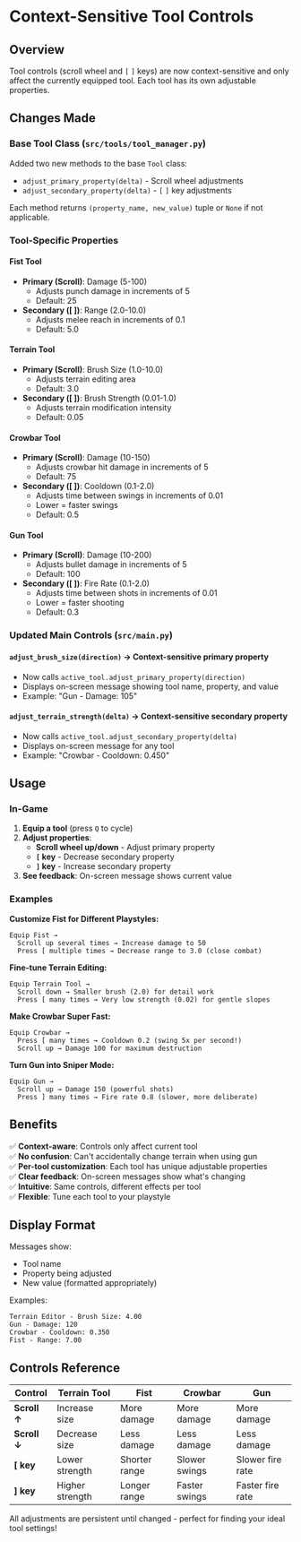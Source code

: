 # Context-Sensitive Tool Controls

## Overview
Tool controls (scroll wheel and `[` `]` keys) are now context-sensitive and only affect the currently equipped tool. Each tool has its own adjustable properties.

## Changes Made

### Base Tool Class (`src/tools/tool_manager.py`)
Added two new methods to the base `Tool` class:
- `adjust_primary_property(delta)` - Scroll wheel adjustments
- `adjust_secondary_property(delta)` - `[` `]` key adjustments

Each method returns `(property_name, new_value)` tuple or `None` if not applicable.

### Tool-Specific Properties

#### **Fist Tool**
- **Primary (Scroll)**: Damage (5-100)
  - Adjusts punch damage in increments of 5
  - Default: 25
- **Secondary ([ ])**: Range (2.0-10.0)
  - Adjusts melee reach in increments of 0.1
  - Default: 5.0

#### **Terrain Tool**
- **Primary (Scroll)**: Brush Size (1.0-10.0)
  - Adjusts terrain editing area
  - Default: 3.0
- **Secondary ([ ])**: Brush Strength (0.01-1.0)
  - Adjusts terrain modification intensity
  - Default: 0.05

#### **Crowbar Tool**
- **Primary (Scroll)**: Damage (10-150)
  - Adjusts crowbar hit damage in increments of 5
  - Default: 75
- **Secondary ([ ])**: Cooldown (0.1-2.0)
  - Adjusts time between swings in increments of 0.01
  - Lower = faster swings
  - Default: 0.5

#### **Gun Tool**
- **Primary (Scroll)**: Damage (10-200)
  - Adjusts bullet damage in increments of 5
  - Default: 100
- **Secondary ([ ])**: Fire Rate (0.1-2.0)
  - Adjusts time between shots in increments of 0.01
  - Lower = faster shooting
  - Default: 0.3

### Updated Main Controls (`src/main.py`)

#### `adjust_brush_size(direction)` → Context-sensitive primary property
- Now calls `active_tool.adjust_primary_property(direction)`
- Displays on-screen message showing tool name, property, and value
- Example: "Gun - Damage: 105"

#### `adjust_terrain_strength(delta)` → Context-sensitive secondary property
- Now calls `active_tool.adjust_secondary_property(delta)`
- Displays on-screen message for any tool
- Example: "Crowbar - Cooldown: 0.450"

## Usage

### In-Game
1. **Equip a tool** (press `Q` to cycle)
2. **Adjust properties**:
   - **Scroll wheel up/down** - Adjust primary property
   - **`[` key** - Decrease secondary property
   - **`]` key** - Increase secondary property
3. **See feedback**: On-screen message shows current value

### Examples

**Customize Fist for Different Playstyles:**
```
Equip Fist → 
  Scroll up several times → Increase damage to 50
  Press [ multiple times → Decrease range to 3.0 (close combat)
```

**Fine-tune Terrain Editing:**
```
Equip Terrain Tool →
  Scroll down → Smaller brush (2.0) for detail work
  Press [ many times → Very low strength (0.02) for gentle slopes
```

**Make Crowbar Super Fast:**
```
Equip Crowbar →
  Press [ many times → Cooldown 0.2 (swing 5x per second!)
  Scroll up → Damage 100 for maximum destruction
```

**Turn Gun into Sniper Mode:**
```
Equip Gun →
  Scroll up → Damage 150 (powerful shots)
  Press ] many times → Fire rate 0.8 (slower, more deliberate)
```

## Benefits

✅ **Context-aware**: Controls only affect current tool  
✅ **No confusion**: Can't accidentally change terrain when using gun  
✅ **Per-tool customization**: Each tool has unique adjustable properties  
✅ **Clear feedback**: On-screen messages show what's changing  
✅ **Intuitive**: Same controls, different effects per tool  
✅ **Flexible**: Tune each tool to your playstyle  

## Display Format

Messages show:
- Tool name
- Property being adjusted
- New value (formatted appropriately)

Examples:
```
Terrain Editor - Brush Size: 4.00
Gun - Damage: 120
Crowbar - Cooldown: 0.350
Fist - Range: 7.00
```

## Controls Reference

| Control | Terrain Tool | Fist | Crowbar | Gun |
|---------|-------------|------|---------|-----|
| **Scroll ↑** | Increase size | More damage | More damage | More damage |
| **Scroll ↓** | Decrease size | Less damage | Less damage | Less damage |
| **[ key** | Lower strength | Shorter range | Slower swings | Slower fire rate |
| **] key** | Higher strength | Longer range | Faster swings | Faster fire rate |

All adjustments are persistent until changed - perfect for finding your ideal tool settings!
